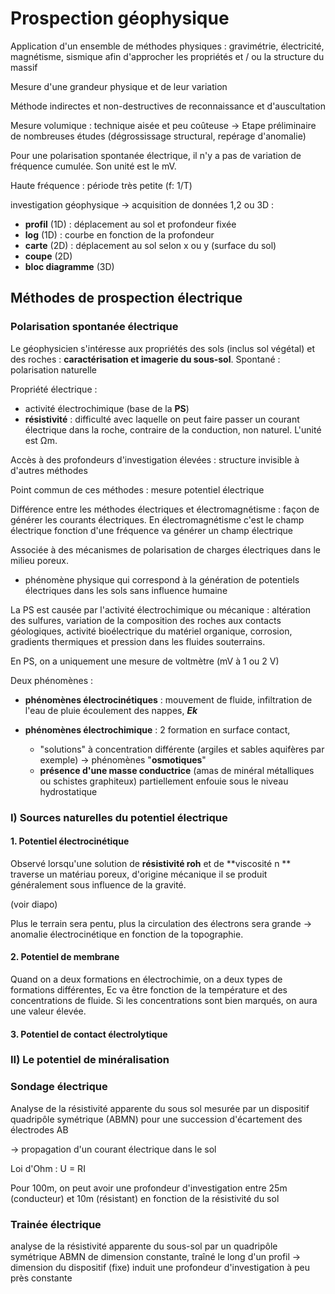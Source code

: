 # Prospection géophysique

Application d'un ensemble de méthodes physiques : gravimétrie, électricité, magnétisme, sismique afin d'approcher les propriétés et / ou la structure du massif

Mesure d'une grandeur physique et de leur variation

Méthode indirectes et non-destructives de reconnaissance et d'auscultation

Mesure volumique : technique aisée et peu coûteuse -> Etape préliminaire de nombreuses études (dégrossissage structural, repérage d'anomalie)

Pour une polarisation spontanée électrique, il n'y a pas de variation de fréquence cumulée. Son unité est le mV.

Haute fréquence : période très petite (f: 1/T)

investigation géophysique -> acquisition de données 1,2 ou 3D :

- **profil** (1D) : déplacement au sol et profondeur fixée
- **log** (1D) : courbe en fonction de la profondeur
- **carte** (2D) : déplacement au sol selon x ou y (surface du sol)
- **coupe** (2D)
- **bloc diagramme** (3D)

## Méthodes de prospection électrique

### Polarisation spontanée électrique 

Le géophysicien s'intéresse aux propriétés des sols (inclus sol végétal) et des roches : **caractérisation et imagerie du sous-sol**. Spontané : polarisation naturelle

Propriété électrique : 

- activité électrochimique (base de la **PS**)
- **résistivité** : difficulté avec laquelle on peut faire passer un courant électrique dans la roche, contraire de la conduction, non naturel. L'unité est Ωm.

Accès à des profondeurs d'investigation élevées : structure invisible à d'autres méthodes

Point commun de ces méthodes : mesure potentiel électrique

Différence entre les méthodes électriques et électromagnétisme : façon de générer les courants électriques. En électromagnétisme c'est le champ électrique fonction d'une fréquence va générer un champ électrique

Associée à des mécanismes de polarisation de charges électriques dans le milieu poreux. 

- phénomène physique qui correspond à la génération de potentiels électriques dans les sols sans influence humaine

La PS est causée par l'activité électrochimique ou mécanique : altération des sulfures, variation de la composition des roches aux contacts géologiques, activité bioélectrique du matériel organique, corrosion, gradients thermiques et pression dans les fluides souterrains.

En PS, on a uniquement une mesure de voltmètre (mV à 1 ou 2 V)

Deux phénomènes : 

- **phénomènes électrocinétiques** : mouvement de fluide, infiltration de l'eau de pluie écoulement des nappes, ***Ek***
- **phénomènes électrochimique** : 2 formation en surface contact, 

    - "solutions" à concentration différente (argiles et sables aquifères par exemple) -> phénomènes "**osmotiques**" 
    - **présence d'une masse conductrice** (amas de minéral métalliques ou schistes graphiteux) partiellement enfouie sous  le niveau hydrostatique

### I) Sources naturelles du potentiel électrique

#### 1. Potentiel électrocinétique 

Observé lorsqu'une solution de **résistivité roh** et de **viscosité n ** traverse un matériau poreux, d'origine mécanique il se produit généralement sous influence de la gravité.

(voir diapo)

Plus le terrain sera pentu, plus la circulation des électrons sera grande -> anomalie électrocinétique en fonction de la topographie.

#### 2. Potentiel de membrane

Quand on a deux formations en électrochimie, on a deux types de formations différentes, Ec va être fonction de la température et des concentrations de fluide. Si les concentrations sont bien marqués, on aura une valeur élevée.

#### 3. Potentiel de contact électrolytique

### II) Le potentiel de minéralisation

### Sondage électrique

Analyse de la résistivité apparente du sous sol mesurée par un dispositif quadripôle symétrique (ABMN) pour une succession d'écartement des électrodes AB

-> propagation d'un courant électrique dans le sol

Loi d'Ohm : U = RI

Pour 100m, on peut avoir une profondeur d'investigation entre 25m (conducteur) et 10m (résistant) en fonction de la résistivité du sol

### Trainée électrique

analyse de la résistivité apparente du sous-sol par un quadripôle symétrique ABMN de dimension constante, traîné le long d'un profil -> dimension du dispositif (fixe) induit une profondeur d'investigation à peu près constante

